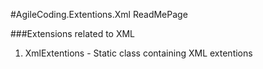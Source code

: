 ﻿#AgileCoding.Extentions.Xml ReadMePage

###Extensions related to XML

1.	XmlExtentions - Static class containing XML extentions
